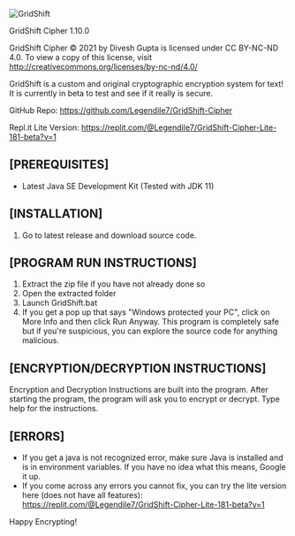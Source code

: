 ![GridShift](https://i.ibb.co/NZhLQMM/Grid-Shift.png)

GridShift Cipher 1.10.0

GridShift Cipher © 2021 by Divesh Gupta is licensed under CC BY-NC-ND 4.0. 
To view a copy of this license, visit http://creativecommons.org/licenses/by-nc-nd/4.0/

GridShift is a custom and original cryptographic encryption system for text! It is currently in beta to test and see if it really is secure.

GitHub Repo: https://github.com/Legendile7/GridShift-Cipher

Repl.it Lite Version: https://replit.com/@Legendile7/GridShift-Cipher-Lite-181-beta?v=1


## [PREREQUISITES]
 - Latest Java SE Development Kit (Tested with JDK 11)


## [INSTALLATION]
1. Go to latest release and download source code.


## [PROGRAM RUN INSTRUCTIONS]

1. Extract the zip file if you have not already done so
2. Open the extracted folder
3. Launch GridShift.bat
4. If you get a pop up that says "Windows protected your PC", click on More Info and then click Run Anyway. This program is completely safe but if you're suspicious, you can explore the source code for anything malicious.


## [ENCRYPTION/DECRYPTION INSTRUCTIONS]

Encryption and Decryption Instructions are built into the program.
After starting the program, the program will ask you to encrypt or decrypt. 
Type help for the instructions.


## [ERRORS]
 - If you get a java is not recognized error, make sure Java is installed and is in environment variables. If you have no idea what this means, Google it up.
 - If you come across any errors you cannot fix, you can try the lite version here (does not have all features): https://replit.com/@Legendile7/GridShift-Cipher-Lite-181-beta?v=1


Happy Encrypting!
